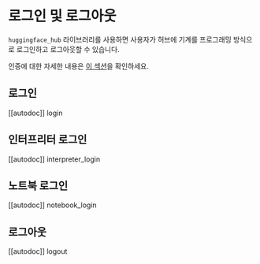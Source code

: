 <!--⚠️ Note that this file is in Markdown but contain specific syntax for our doc-builder (similar to MDX) that may not be
rendered properly in your Markdown viewer.
-->

# 로그인 및 로그아웃

`huggingface_hub` 라이브러리를 사용하면 사용자가 허브에 기계를 프로그래밍 방식으로 로그인하고 로그아웃할 수 있습니다.

인증에 대한 자세한 내용은 [이 섹션](../quick-start#authentication)을 확인하세요.


## 로그인

[[autodoc]] login

## 인터프리터 로그인 

[[autodoc]] interpreter_login

## 노트북 로그인

[[autodoc]] notebook_login

## 로그아웃

[[autodoc]] logout
